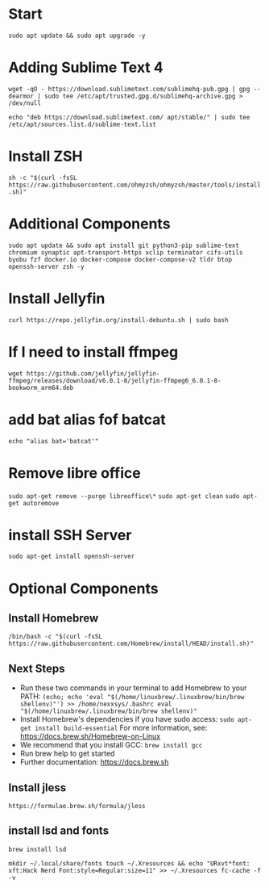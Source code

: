 # Start
`sudo apt update && sudo apt upgrade -y`

# Adding Sublime Text 4
`wget -qO - https://download.sublimetext.com/sublimehq-pub.gpg | gpg --dearmor | sudo tee /etc/apt/trusted.gpg.d/sublimehq-archive.gpg > /dev/null`

`echo "deb https://download.sublimetext.com/ apt/stable/" | sudo tee /etc/apt/sources.list.d/sublime-text.list`

# Install ZSH
`sh -c "$(curl -fsSL https://raw.githubusercontent.com/ohmyzsh/ohmyzsh/master/tools/install.sh)"`

# Additional Components
`sudo apt update && sudo apt install git python3-pip sublime-text chromium synaptic apt-transport-https xclip terminator cifs-utils byobu fzf docker.io docker-compose docker-compose-v2 tldr btop openssh-server zsh -y`

# Install Jellyfin
`curl https://repo.jellyfin.org/install-debuntu.sh | sudo bash`

# If I need to install ffmpeg
`wget https://github.com/jellyfin/jellyfin-ffmpeg/releases/download/v6.0.1-8/jellyfin-ffmpeg6_6.0.1-8-bookworm_arm64.deb`

# add bat alias fof batcat
`echo "alias bat='batcat'"`

# Remove libre office
`sudo apt-get remove --purge libreoffice\*`
`sudo apt-get clean`
`sudo apt-get autoremove`

# install SSH Server
`sudo apt-get install openssh-server`

# Optional Components
## Install Homebrew 
`/bin/bash -c "$(curl -fsSL https://raw.githubusercontent.com/Homebrew/install/HEAD/install.sh)"`

## Next Steps
- Run these two commands in your terminal to add Homebrew to your PATH:
    `(echo; echo 'eval "$(/home/linuxbrew/.linuxbrew/bin/brew shellenv)"') >> /home/nexxsys/.bashrc
    eval "$(/home/linuxbrew/.linuxbrew/bin/brew shellenv)"`
- Install Homebrew's dependencies if you have sudo access:
    `sudo apt-get install build-essential`
  For more information, see:
    https://docs.brew.sh/Homebrew-on-Linux
- We recommend that you install GCC:
    `brew install gcc`
- Run brew help to get started
- Further documentation:
    https://docs.brew.sh

## Install jless
`https://formulae.brew.sh/formula/jless`

## install lsd and fonts
`brew install lsd`

`mkdir ~/.local/share/fonts
touch ~/.Xresources && echo "URxvt*font:    xft:Hack Nerd Font:style=Regular:size=11" >> ~/.Xresources
fc-cache -f -v`
